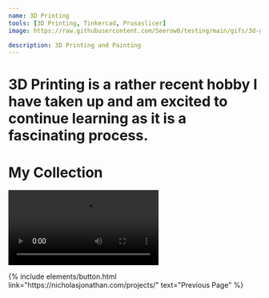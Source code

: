 ```yaml
---
name: 3D Printing
tools: [3D Printing, Tinkercad, Prusaslicer]
image: https://raw.githubusercontent.com/Seerow0/testing/main/gifs/3d-gif.gif

description: 3D Printing and Painting
---
```

# 3D Printing is a rather recent hobby I have taken up and am excited to continue learning as it is a fascinating process. 

# My Collection

<video src= "https://github.com/Seerow0/-MK-II-Nicholas-J-Website-/assets/92154813/a94f77ef-5703-4f36-867d-780830f80d3e" controls="controls" style="max-width: 730px;"></video>


<p class="text-center">
{% include elements/button.html link="https://nicholasjonathan.com/projects/" text="Previous Page" %}
</p>
